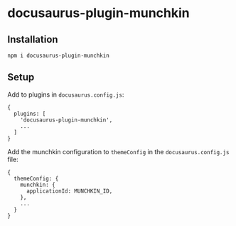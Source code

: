 # docusaurus-plugin-munchkin

## Installation

```npm i docusaurus-plugin-munchkin```

## Setup

Add to plugins in `docusaurus.config.js`:

```
{
  plugins: [
    'docusaurus-plugin-munchkin',
    ...
  ]
}
```

Add the munchkin configuration to `themeConfig` in the `docusaurus.config.js` file:

```
{
  themeConfig: {
    munchkin: {
      applicationId: MUNCHKIN_ID,
    },
    ...
  }
}
